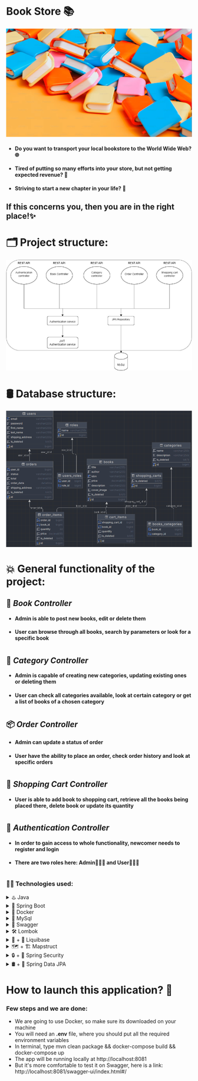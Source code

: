# Book Store 📚

![img_3.png](img_3.png)

* #### Do you want to transport your local bookstore to the World Wide Web? 🌐

* #### Tired of putting so many efforts into your store, but not getting expected revenue? 💸

* #### Striving to start a new chapter in your life? 📆

## If this concerns you, then you are in the right place!✨

# 🗂️ Project structure: 

![img_1.png](img_1.png)

# 🛢️ Database structure:

![img_2.png](img_2.png)

# 💥 General functionality of the project:

## 📓 _Book Controller_

* #### **Admin** is able to post new books, edit or delete them
* #### **User** can browse through all books, search by parameters or look for a specific book
#
## 📜 _Category Controller_
* #### **Admin** is capable of creating new categories, updating existing ones or deleting them
* #### **User** can check all categories available, look at certain category or get a list of books of a chosen category
#
## 📦 _Order Controller_
* #### **Admin** can update a status of order
* #### **User** have the ability to place an order, check order history and look at specific orders
#
## 🛒 _Shopping Cart Controller_
* #### **User** is able to add book to shopping cart, retrieve all the books being placed there, delete book or update its quantity
#
## 🔐 _Authentication Controller_
* #### In order to gain access to whole functionality, newcomer needs to register and login
* #### There are two roles here: **Admin**👨🏻‍💼 and **User**🧑🏻‍💻
#
### 👨‍💻 Technologies used:

<details>
  <summary>♨️ Java</summary>

  `Java is the main language being used in this project`
</details>

<details>
    <summary>🍃️ Spring Boot</summary>

`Framework for creating java-based applications`
</details>

<details>
    <summary>🐳 Docker</summary>

`Makes your program run on every OS`
</details>

<details>
    <summary>🐬 MySql</summary>

`Relational database for managing your data`
</details>

<details>
    <summary>📖 Swagger</summary>

`Provides a comfortable documentation and testing environment for your API`
</details>

<details>
    <summary>🛠️ Lombok</summary>

`Library that offers you reducing boilerplate code`
</details>

<details>
  <summary>🧪 + 🚰 Liquibase</summary>

`Allows to migrate database changes more securely`
</details>

<details>
    <summary>🗺️ + 🏗️ Mapstruct</summary>

`Helps to change a state of object to different dto`
</details>

<details>
    <summary>🔒 + 🌱 Spring Security</summary>

`Gives your app good instruments for authentication and authoriztion process`
</details>

<details>
    <summary>🛢️ + 🌱 Spring Data JPA</summary>

`Makes data manipulation simpler, allows to focus on custom queries`
</details>

# How to launch this application? 🚀

### Few steps and we are done: 
* We are going to use Docker, so make sure its downloaded on your machine
* You will need an **.env** file, where you should put all the required environment variables
* In terminal, type mvn clean package && docker-compose build && docker-compose up
* The app will be running locally at http://localhost:8081
* But it's more comfortable to test it on Swagger, here is a link: http://localhost:8081/swagger-ui/index.html#/
    